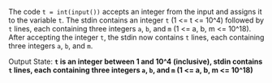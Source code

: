 The code `t = int(input())` accepts an integer from the input and assigns it to the variable `t`. The stdin contains an integer `t` (1 <= t <= 10^4) followed by `t` lines, each containing three integers `a`, `b`, and `m` (1 <= a, b, m <= 10^18). After accepting the integer `t`, the stdin now contains `t` lines, each containing three integers `a`, `b`, and `m`.

Output State: **`t` is an integer between 1 and 10^4 (inclusive), stdin contains `t` lines, each containing three integers `a`, `b`, and `m` (1 <= a, b, m <= 10^18)**